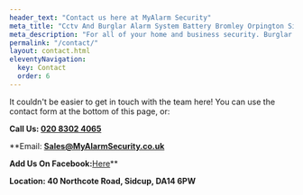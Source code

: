 ```yaml
---
header_text: "Contact us here at MyAlarm Security"
meta_title: "Cctv And Burglar Alarm System Battery Bromley Orpington Sidcup - My Alarm Security"
meta_description: "For all of your home and business security. Burglar Alarm Servicing, Burglar Alarm Installation, Alarm Battery and CCTV. Call 020 8302 4065"
permalink: "/contact/"
layout: contact.html
eleventyNavigation:
  key: Contact
  order: 6
---
```


It couldn't be easier to get in touch with the team here! You can use the contact form at the bottom of this page, or:

**Call Us: [020 8302 4065](tel:02083024065)**

**Email: **[Sales@MyAlarmSecurity.co.uk](mailto:sales@MyAlarmSecurity.co.uk)**

**Add Us On Facebook:**[Here](https://www.facebook.com/MyAlarm/)**

**Location: 40 Northcote Road, Sidcup, DA14 6PW**